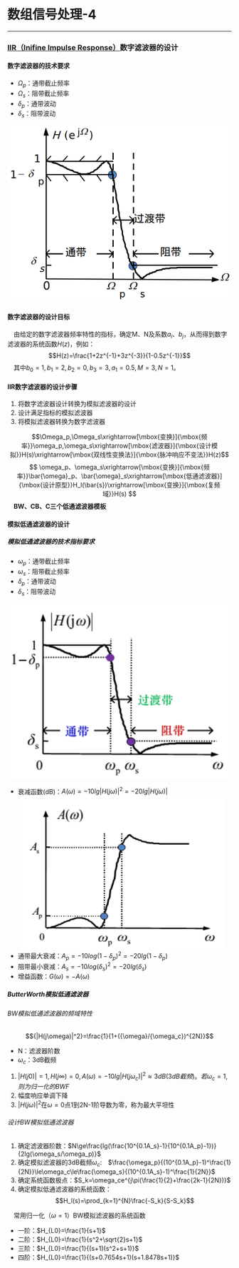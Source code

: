 # 数组信号处理-4

---

### [IIR（Inifine Impulse Response）]('无限冲激响应')数字滤波器的设计
#### 数字滤波器的技术要求
* $\Omega_p$：通带截止频率
* $\Omega_s$：阻带截止频率
* $\delta_p$：通带波动
* $\delta_s$：阻带波动

![低通数字滤波器](./images/1547212671049.png)

#### 数字滤波器的设计目标
&emsp;由给定的数字滤波器频率特性的指标，确定M、N及系数$a_i、b_j$，从而得到数字滤波器的系统函数$H(z)$，例如：
$$H(z)=\frac{1+2z^{-1}+3z^{-3}}{1-0.5z^{-1}}$$
&emsp;其中$b_0=1,b_1=2,b_2=0,b_3=3,a_1=0.5,M=3,N=1$。

#### IIR数字滤波器的设计步骤
1. 将数字滤波器设计转换为模拟滤波器的设计
2. 设计满足指标的模拟滤波器
3. 将模拟滤波器转换为数字滤波器

$$\Omega_p,\Omega_s\xrightarrow[\mbox{变换}]{\mbox{频率}}\omega_p,\omega_s\xrightarrow[\mbox{滤波器}]{\mbox{设计模拟}}H(s)\xrightarrow[\mbox{双线性变换法}]{\mbox{脉冲响应不变法}}H(z)$$
$$
\omega_p、\omega_s\xrightarrow[\mbox{变换}]{\mbox{频率}}\bar{\omega}_p、\bar{\omega}_s\xrightarrow[\mbox{低通滤波器}]{\mbox{设计原型}}H_l(\bar{s})\xrightarrow[\mbox{变换}]{\mbox{复频域}}H(s)
$$
&emsp;**BW、CB、C三个低通滤波器模板**

#### 模拟低通滤波器的设计
##### 模拟低通滤波器的技术指标要求
* $\omega_p$：通带截止频率
* $\omega_s$：阻带截止频率
* $\delta_p$：通带波动
* $\delta_s$：阻带波动

![模拟低通滤波器](./images/1547214823531.png)
* 衰减函数(dB)：$A(\omega)=-10lg{|H(j\omega)|}^2=-20lg|H(j\omega)|$
 ![衰减函数](./images/1547215200126.png)
* 通带最大衰减：$A_p=-10log{(1-\delta_p)}^2=-20lg(1-\delta_p)$
* 阻带最小衰减：$A_s=-10log{(\delta_s)}^2=-20lg(\delta_s)$
* 增益函数：$G(\omega)=-A(\omega)$

##### ButterWorth模拟低通滤波器
###### BW模拟低通滤波器的频域特性
$${|H(j\omega)|^2}=\frac{1}{1+({\omega}/{\omega_c})^{2N}}$$
* N：滤波器阶数
* $\omega_c$：3dB截频

1. $|H(j0)|=1,H(j\infty)=0,A(\omega)=-10lg|H(j\omega_c)|^2\approx{3dB}(3dB截频)。若\omega_c=1,则为归一化的BWF$
2. 幅度响应单调下降
3. $|H(j\omega)|^2$在$\omega=0$点1到2N-1阶导数为零，称为最大平坦性

###### 设计BW模拟低通滤波器
1. 确定滤波器阶数：$N\ge\frac{lg(\frac{10^{0.1A_s}-1}{10^{0.1A_p}-1})}{2lg(\omega_s/\omega_p)}$
2. 确定模拟滤波器的3dB截频$\omega_c$:&emsp;$\frac{\omega_p}{(10^{0.1A_p}-1)^\frac{1}{2N}}\le\omega_c\le\frac{\omega_s}{(10^{0.1A_s}-1)^\frac{1}{2N}}$
3. 确定系统函数极点：$S_k=\omega_ce^{j\pi(\frac{1}{2}+\frac{2k-1}{2N})}$
4. 确定模拟低通滤波器的系统函数：$$H_l(s)=\prod_{k=1}^{N}\frac{-S_k}{S-S_k}$$

&emsp;常用归一化（$\omega=1$）BW模拟滤波器的系统函数
* 一阶：$H_{L0}=\frac{1}{s+1}$
* 二阶：$H_{L0}=\frac{1}{s^2+\sqrt{2}s+1}$
* 三阶：$H_{L0}=\frac{1}{(s+1)(s^2+s+1)}$
* 四阶：$H_{L0}=\frac{1}{(s+0.7654s+1)(s+1.8478s+1)}$